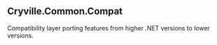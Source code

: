 ## Cryville.Common.Compat
Compatibility layer porting features from higher .NET versions to lower versions.
